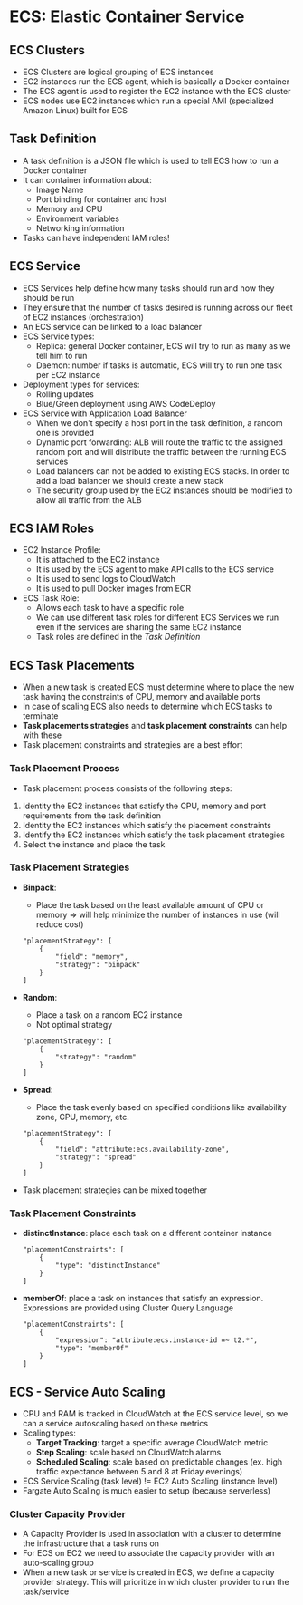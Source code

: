 # ECS: Elastic Container Service

## ECS Clusters

- ECS Clusters are logical grouping of ECS instances
- EC2 instances run the ECS agent, which is basically a Docker container
- The ECS agent is used to register the EC2 instance with the ECS cluster
- ECS nodes use EC2 instances which run a special AMI (specialized Amazon Linux) built for ECS

## Task Definition

- A task definition is a JSON file which is used to tell ECS how to run a Docker container
- It can container information about:
    - Image Name
    - Port binding for container and host
    - Memory and CPU
    - Environment variables
    - Networking information
- Tasks can have independent IAM roles!

## ECS Service

- ECS Services help define how many tasks should run and how they should be run
- They ensure that the number of tasks desired is running across our fleet of EC2 instances (orchestration)
- An ECS service can be linked to a load balancer
- ECS Service types:
    - Replica: general Docker container, ECS will try to run as many as we tell him to run
    - Daemon: number if tasks is automatic, ECS will try to run one task per EC2 instance
- Deployment types for services:
    - Rolling updates
    - Blue/Green deployment using AWS CodeDeploy
- ECS Service with Application Load Balancer
    - When we don't specify a host port in the task definition, a random one is provided
    - Dynamic port forwarding: ALB will route the traffic to the assigned random port and will distribute the traffic between the running ECS services
    - Load balancers can not be added to existing ECS stacks. In order to add a load balancer we should create a new stack
    - The security group used by the EC2 instances should be modified to allow all traffic from the ALB

## ECS IAM Roles

- EC2 Instance Profile:
    - It is attached to the EC2 instance
    - It is used by the ECS agent to make API calls to the ECS service
    - It is used to send logs to CloudWatch
    - It is used to pull Docker images from ECR
- ECS Task Role:
    - Allows each task to have a specific role
    - We can use different task roles for different ECS Services we run even if the services are sharing the same EC2 instance
    - Task roles are defined in the *Task Definition*

## ECS Task Placements

- When a new task is created ECS must determine where to place the new task having the constraints of CPU, memory and available ports
- In case of scaling ECS also needs to determine which ECS tasks to terminate
- **Task placements strategies** and **task placement constraints** can help with these
- Task placement constraints and strategies are a best effort

### Task Placement Process

- Task placement process consists of the following steps:
 1. Identity the EC2 instances that satisfy the CPU, memory and port requirements from the task definition
 2. Identity the EC2 instances which satisfy the placement constraints
 3. Identify the EC2 instances which satisfy the task placement strategies
 4. Select the instance and place the task

 ### Task Placement Strategies

 - **Binpack**:
    - Place the task based on the least available amount of CPU or memory => will help minimize the number of instances in use (will reduce cost)

    ```
    "placementStrategy": [
        {
            "field": "memory",
            "strategy": "binpack"
        }
    ]
    ```

- **Random**:
    - Place a task on a random EC2 instance
    - Not optimal strategy

    ```
    "placementStrategy": [
        {
            "strategy": "random"
        }
    ]
    ```

- **Spread**:
    - Place the task evenly based on specified conditions like availability zone, CPU, memory, etc.


    ```
    "placementStrategy": [
        {
            "field": "attribute:ecs.availability-zone",
            "strategy": "spread"
        }
    ]
    ```
- Task placement strategies can be mixed together

### Task Placement Constraints

- **distinctInstance**: place each task on a different container instance

    ```
    "placementConstraints": [
        {
            "type": "distinctInstance"
        }
    ]
    ```

- **memberOf**: place a task on instances that satisfy an expression. Expressions are provided using Cluster Query Language

    ```
    "placementConstraints": [
        {
            "expression": "attribute:ecs.instance-id =~ t2.*",
            "type": "memberOf"
        }
    ]
    ```

## ECS - Service Auto Scaling

- CPU and RAM is tracked in CloudWatch at the ECS service level, so we can a service autoscaling based on these metrics
- Scaling types:
    - **Target Tracking**: target a specific average CloudWatch metric
    - **Step Scaling**: scale based on CloudWatch alarms
    - **Scheduled Scaling**: scale based on predictable changes (ex. high traffic expectance between 5 and 8 at Friday evenings)
- ECS Service Scaling (task level) != EC2 Auto Scaling (instance level)
- Fargate Auto Scaling is much easier to setup (because serverless)

### Cluster Capacity Provider

- A Capacity Provider is used in association with a cluster to determine the infrastructure that a task runs on
- For ECS on EC2 we need to associate the capacity provider with an auto-scaling group
- When a new task or service is created in ECS, we define a capacity provider strategy. This will prioritize in which cluster provider to run the task/service